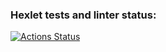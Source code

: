 ### Hexlet tests and linter status:
[![Actions Status](https://github.com/sunn-shinne/frontend-project-lvl3/workflows/hexlet-check/badge.svg)](https://github.com/sunn-shinne/frontend-project-lvl3/actions)